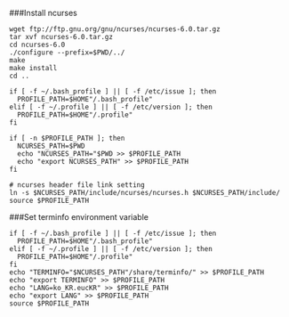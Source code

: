 ###Install ncurses

    wget ftp://ftp.gnu.org/gnu/ncurses/ncurses-6.0.tar.gz
    tar xvf ncurses-6.0.tar.gz
    cd ncurses-6.0
    ./configure --prefix=$PWD/../
    make
    make install
    cd ..
    
    if [ -f ~/.bash_profile ] || [ -f /etc/issue ]; then
      PROFILE_PATH=$HOME"/.bash_profile"
    elif [ -f ~/.profile ] || [ -f /etc/version ]; then
      PROFILE_PATH=$HOME"/.profile"
    fi
    
    if [ -n $PROFILE_PATH ]; then
      NCURSES_PATH=$PWD
      echo "NCURSES_PATH="$PWD >> $PROFILE_PATH
      echo "export NCURSES_PATH" >> $PROFILE_PATH
    fi
    
    # ncurses header file link setting
    ln -s $NCURSES_PATH/include/ncurses/ncurses.h $NCURSES_PATH/include/
    source $PROFILE_PATH
    
###Set terminfo environment variable

    if [ -f ~/.bash_profile ] || [ -f /etc/issue ]; then
      PROFILE_PATH=$HOME"/.bash_profile"
    elif [ -f ~/.profile ] || [ -f /etc/version ]; then
      PROFILE_PATH=$HOME"/.profile"
    fi
    echo "TERMINFO="$NCURSES_PATH"/share/terminfo/" >> $PROFILE_PATH
    echo "export TERMINFO" >> $PROFILE_PATH
    echo "LANG=ko_KR.eucKR" >> $PROFILE_PATH
    echo "export LANG" >> $PROFILE_PATH
    source $PROFILE_PATH
